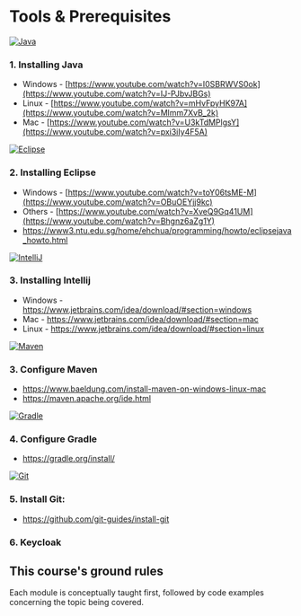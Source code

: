 # Tools & Prerequisites

[![Java](https://skillicons.dev/icons?i=java,&theme=light)](https://skillicons.dev)
### 1. Installing Java

- Windows - [https://www.youtube.com/watch?v=I0SBRWVS0ok](https://www.youtube.com/watch?v=IJ-PJbvJBGs)
- Linux - [https://www.youtube.com/watch?v=mHvFpyHK97A](https://www.youtube.com/watch?v=Mlmm7XvB_2k)
- Mac - [https://www.youtube.com/watch?v=U3kTdMPlgsY](https://www.youtube.com/watch?v=pxi3iIy4F5A)

[![Eclipse](https://skillicons.dev/icons?i=eclipse,&theme=light)](https://skillicons.dev)

### 2. Installing Eclipse

- Windows - [https://www.youtube.com/watch?v=toY06tsME-M](https://www.youtube.com/watch?v=OBuOEYjj9kc)
- Others - [https://www.youtube.com/watch?v=XveQ9Gq41UM](https://www.youtube.com/watch?v=Bhgnz6aZg1Y)
- https://www3.ntu.edu.sg/home/ehchua/programming/howto/eclipsejava_howto.html

[![IntelliJ](https://skillicons.dev/icons?i=idea,&theme=light)](https://skillicons.dev)

### 3. Installing Intellij

- Windows - https://www.jetbrains.com/idea/download/#section=windows
- Mac - https://www.jetbrains.com/idea/download/#section=mac
- Linux - https://www.jetbrains.com/idea/download/#section=linux

[![Maven](https://skillicons.dev/icons?i=maven,&theme=light)](https://skillicons.dev)
### 3. Configure Maven 
- https://www.baeldung.com/install-maven-on-windows-linux-mac
- https://maven.apache.org/ide.html

[![Gradle](https://skillicons.dev/icons?i=gradle,&theme=light)](https://skillicons.dev)
### 4. Configure Gradle
- https://gradle.org/install/

[![Git](https://skillicons.dev/icons?i=git,&theme=light)](https://skillicons.dev)
### 5. Install Git:
- https://github.com/git-guides/install-git

### 6. Keycloak


## This course's ground rules

Each module is conceptually taught first, followed by code examples concerning the topic being covered.
